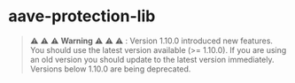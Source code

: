 # aave-protection-lib

> :warning: :warning: :warning: **Warning** :warning: :warning: :warning: :
> Version 1.10.0 introduced new features. You should use the latest version available (>= 1.10.0). If you are using an old version you should update to the latest version immediately. Versions below 1.10.0 are being deprecated.
